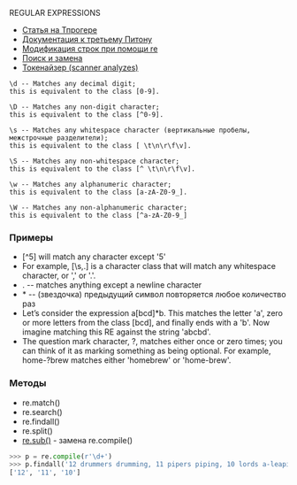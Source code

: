 REGULAR EXPRESSIONS

* [Статья на Тпрогере](https://tproger.ru/translations/regular-expression-python/)
* [Документация к третьему Питону](https://docs.python.org/3/howto/regex.html)
* [Модификация строк при помощи re](https://docs.python.org/3/howto/regex.html#modifying-strings)
* [Поиск и замена](https://docs.python.org/3/howto/regex.html#search-and-replace)
* [Токенайзер (scanner analyzes)](https://docs.python.org/3/library/re.html#writing-a-tokenizer)


```
\d -- Matches any decimal digit;
this is equivalent to the class [0-9].

\D -- Matches any non-digit character;
this is equivalent to the class [^0-9].

\s -- Matches any whitespace character (вертикальные пробелы, межстрочные разделители);
this is equivalent to the class [ \t\n\r\f\v].

\S -- Matches any non-whitespace character;
this is equivalent to the class [^ \t\n\r\f\v].

\w -- Matches any alphanumeric character;
this is equivalent to the class [a-zA-Z0-9_].

\W -- Matches any non-alphanumeric character;
this is equivalent to the class [^a-zA-Z0-9_]
```


### Примеры

- [^5] will match any character except '5'
- For example, [\s,.] is a character class that will match any whitespace character, or ',' or '.'.
- . -- matches anything except a newline character
- \* -- (звездочка) предыдущий символ повторяется любое количество раз
- Let’s consider the expression a[bcd]*b. This matches the letter 'a',
zero or more letters from the class [bcd],
and finally ends with a 'b'. Now imagine matching this RE against the string 'abcbd'.
- The question mark character, ?, matches either once or zero times; you can think of it as marking something as being optional.
For example, home-?brew matches either 'homebrew' or 'home-brew'.



### Методы

* re.match()
* re.search()
* re.findall()
* re.split()
* [re.sub()](https://docs.python.org/3/library/re.html#re.sub) - замена
re.compile()


```python
>>> p = re.compile(r'\d+')
>>> p.findall('12 drummers drumming, 11 pipers piping, 10 lords a-leaping')
['12', '11', '10']
```
